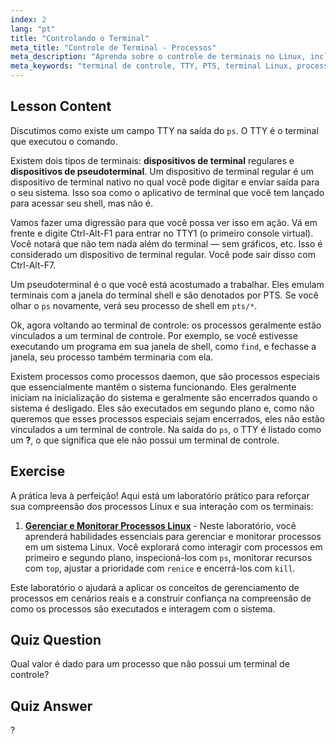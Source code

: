 ```yaml
---
index: 2
lang: "pt"
title: "Controlando o Terminal"
meta_title: "Controle de Terminal - Processos"
meta_description: "Aprenda sobre o controle de terminais no Linux, incluindo TTY vs. PTS, e como os processos estão vinculados a eles. Entenda os processos daemon. Comece sua jornada no Linux!"
meta_keywords: "terminal de controle, TTY, PTS, terminal Linux, processos daemon, iniciante em Linux, tutorial Linux, guia Linux"
---
```


## Lesson Content

Discutimos como existe um campo TTY na saída do `ps`. O TTY é o terminal que executou o comando.

Existem dois tipos de terminais: **dispositivos de terminal** regulares e **dispositivos de pseudoterminal**. Um dispositivo de terminal regular é um dispositivo de terminal nativo no qual você pode digitar e enviar saída para o seu sistema. Isso soa como o aplicativo de terminal que você tem lançado para acessar seu shell, mas não é.

Vamos fazer uma digressão para que você possa ver isso em ação. Vá em frente e digite Ctrl-Alt-F1 para entrar no TTY1 (o primeiro console virtual). Você notará que não tem nada além do terminal — sem gráficos, etc. Isso é considerado um dispositivo de terminal regular. Você pode sair disso com Ctrl-Alt-F7.

Um pseudoterminal é o que você está acostumado a trabalhar. Eles emulam terminais com a janela do terminal shell e são denotados por PTS. Se você olhar o `ps` novamente, verá seu processo de shell em `pts/*`.

Ok, agora voltando ao terminal de controle: os processos geralmente estão vinculados a um terminal de controle. Por exemplo, se você estivesse executando um programa em sua janela de shell, como `find`, e fechasse a janela, seu processo também terminaria com ela.

Existem processos como processos daemon, que são processos especiais que essencialmente mantêm o sistema funcionando. Eles geralmente iniciam na inicialização do sistema e geralmente são encerrados quando o sistema é desligado. Eles são executados em segundo plano e, como não queremos que esses processos especiais sejam encerrados, eles não estão vinculados a um terminal de controle. Na saída do `ps`, o TTY é listado como um **?**, o que significa que ele não possui um terminal de controle.

## Exercise

A prática leva à perfeição! Aqui está um laboratório prático para reforçar sua compreensão dos processos Linux e sua interação com os terminais:

1. **[Gerenciar e Monitorar Processos Linux](https://labex.io/pt/labs/comptia-manage-and-monitor-linux-processes-590864)** - Neste laboratório, você aprenderá habilidades essenciais para gerenciar e monitorar processos em um sistema Linux. Você explorará como interagir com processos em primeiro e segundo plano, inspecioná-los com `ps`, monitorar recursos com `top`, ajustar a prioridade com `renice` e encerrá-los com `kill`.

Este laboratório o ajudará a aplicar os conceitos de gerenciamento de processos em cenários reais e a construir confiança na compreensão de como os processos são executados e interagem com o sistema.

## Quiz Question

Qual valor é dado para um processo que não possui um terminal de controle?

## Quiz Answer

?
